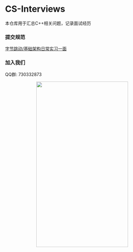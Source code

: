 # CS-Interviews

本仓库用于汇总C++相关问题，记录面试经历

### 提交规范

[字节跳动/基础架构日常实习一面](https://github.com/mhvvv/CS-Interviews/blob/main/%E5%AD%97%E8%8A%82%E8%B7%B3%E5%8A%A8/%E5%9F%BA%E7%A1%80%E6%9E%B6%E6%9E%84%E6%97%A5%E5%B8%B8%E5%AE%9E%E4%B9%A0%E4%B8%80%E9%9D%A2.md)



### 加入我们

QQ群: 730332873


<div align=center><img width="300" height="540" src="https://user-images.githubusercontent.com/49873642/158602536-6bc68d97-502d-4097-a313-1358754650f8.jpg"/></div>
